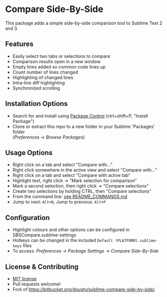 Compare Side-By-Side
================
This package adds a simple side-by-side comparison tool to Sublime Text 2 and 3.

Features
---
  - Easily select two tabs or selections to compare
  - Comparison results open in a new window
  - Empty lines added so common code lines up
  - Count number of lines changed
  - Highlighting of changed lines
  - Intra-line diff highlighting
  - Synchronized scrolling

Installation Options
---
  - Search for and install using [Package Control](https://sublime.wbond.net/installation) (ctrl+shift+P, "Install Package")
  - Clone or extract this repo to a new folder in your Sublime 'Packages' folder  
    (*Preferences -> Browse Packages*)

Usage Options
---
  - Right click on a tab and select "Compare with..."
  - Right click somewhere in the active view and select "Compare with..."
  - Right click on a tab and select "Compare with active tab"
  - Highlight text, right click -> "Mark selection for comparison"
   - Mark a second selection, then right click -> "Compare selections"
  - Create two selections by holding CTRL, then "Compare selections"
  - From the command line: [see README_COMMANDS.md](README_COMMANDS.md)
  - Jump to next: `Alt+N`, Jump to previous: `Alt+P`
  
Configuration
---
  - Highlight colours and other options can be configured in SBSCompare.sublime-settings
  - Hotkeys can be changed in the included `Default (PLATFORM).sublime-keys` files
  - To access: *Preferences -> Package Settings -> Compare Side-By-Side*

License & Contributing
---
 - [MIT license](LICENSE)
 - Pull requests welcome!
 - Fork of https://bitbucket.org/dougty/sublime-compare-side-by-side/
